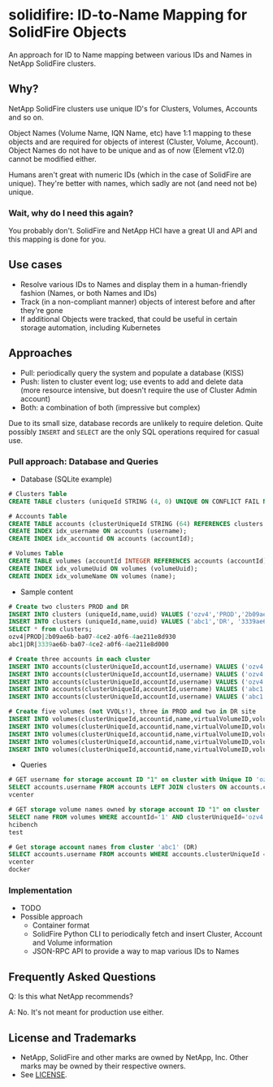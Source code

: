 # solidifire: ID-to-Name Mapping for SolidFire Objects

An approach for ID to Name mapping between various IDs and Names in NetApp SolidFire clusters.

## Why?

NetApp SolidFire clusters use unique ID's for Clusters, Volumes, Accounts and so on. 

Object Names (Volume Name, IQN Name, etc) have 1:1 mapping to these objects and are required for objects of interest (Cluster, Volume, Account). Object Names do not have to be unique and as of now (Element v12.0) cannot be modified either.

Humans aren't great with numeric IDs (which in the case of SolidFire are unique). They're better with names, which sadly are not (and need not be) unique.

### Wait, why do I need this again?

You probably don't. SolidFire and NetApp HCI have a great UI and API and this mapping is done for you.

## Use cases

- Resolve various IDs to Names and display them in a human-friendly fashion (Names, or both Names and IDs)
- Track (in a non-compliant manner) objects of interest before and after they're gone
- If additional Objects were tracked, that could be useful in certain storage automation, including Kubernetes

## Approaches

- Pull: periodically query the system and populate a database (KISS)
- Push: listen to cluster event log; use events to add and delete data (more resource intensive, but doesn't require the use of Cluster Admin account)
- Both: a combination of both (impressive but complex)

Due to its small size, database records are unlikely to require deletion. Quite possibly `INSERT` and `SELECT` are the only SQL operations required for casual use.

### Pull approach: Database and Queries

- Database (SQLite example)

```sql
# Clusters Table 
CREATE TABLE clusters (uniqueId STRING (4, 0) UNIQUE ON CONFLICT FAIL NOT NULL ON CONFLICT FAIL PRIMARY KEY, name STRING (32), uuid STRING (64) UNIQUE ON CONFLICT FAIL NOT NULL);

# Accounts Table 
CREATE TABLE accounts (clusterUniqueId STRING (64) REFERENCES clusters (uniqueid) ON DELETE CASCADE MATCH FULL NOT NULL, accountId INTEGER NOT NULL, username STRING (64) NOT NULL);
CREATE INDEX idx_username ON accounts (username);
CREATE INDEX idx_accountid ON accounts (accountId);

# Volumes Table 
CREATE TABLE volumes (accountId INTEGER REFERENCES accounts (accountId) ON DELETE SET DEFAULT ON UPDATE CASCADE MATCH FULL NOT NULL, name STRING (64) NOT NULL, virtualVolumeID STRING (64), volumeId INTEGER, volumeUuid STRING (64) NOT NULL UNIQUE, clusterUniqueId  REFERENCES clusters (uniqueId) NOT NULL);
CREATE INDEX idx_volumeUuid ON volumes (volumeUuid);
CREATE INDEX idx_volumeName ON volumes (name);
```

- Sample content

```sql
# Create two clusters PROD and DR
INSERT INTO clusters (uniqueId,name,uuid) VALUES ('ozv4','PROD','2b09ae6b-ba07-4ce2-a0f6-4ae211e8d930');
INSERT INTO clusters (uniqueId,name,uuid) VALUES ('abc1','DR', '3339ae6b-ba07-4ce2-a0f6-4ae211e8d000');
SELECT * from clusters;
ozv4|PROD|2b09ae6b-ba07-4ce2-a0f6-4ae211e8d930
abc1|DR|3339ae6b-ba07-4ce2-a0f6-4ae211e8d000

# Create three accounts in each cluster 
INSERT INTO accounts(clusterUniqueId,accountId,username) VALUES ('ozv4','1','vcenter');
INSERT INTO accounts(clusterUniqueId,accountId,username) VALUES ('ozv4','2','test');
INSERT INTO accounts(clusterUniqueId,accountId,username) VALUES ('ozv4','3','empty');
INSERT INTO accounts(clusterUniqueId,accountId,username) VALUES ('abc1','1','vcenter');
INSERT INTO accounts(clusterUniqueId,accountId,username) VALUES ('abc1','2','docker');

# Create five volumes (not VVOLs!), three in PROD and two in DR site 
INSERT INTO volumes(clusterUniqueId,accountid,name,virtualVolumeID,volumeid,volumeUuid) VALUES ('ozv4','1','hcibench','1', '','27ba7507-75e8-41bd-a01e-8e0689397ccf');
INSERT INTO volumes(clusterUniqueId,accountid,name,virtualVolumeID,volumeid,volumeUuid) VALUES ('ozv4','1','test','2', '','fda0ec6a-8e6c-4efc-845c-06f6af75b82c');
INSERT INTO volumes(clusterUniqueId,accountid,name,virtualVolumeID,volumeid,volumeUuid) VALUES ('ozv4','2','empty','3', '','f54c137b-bb37-4b21-afed-fce84ac8a29b');
INSERT INTO volumes(clusterUniqueId,accountid,name,virtualVolumeID,volumeid,volumeUuid) VALUES ('abc1','1','hcibench','1', '','333ba7507-75e8-41bd-a01e-8e0689397333');
INSERT INTO volumes(clusterUniqueId,accountid,name,virtualVolumeID,volumeId,volumeUuid) VALUES ('abc1','1','hcibench-clone','2', '','444ba7507-75e8-41bd-a01e-8e0689397444');

```
- Queries

```sql
# GET username for storage account ID "1" on cluster with Unique ID 'ozv4' (named DR)
SELECT accounts.username FROM accounts LEFT JOIN clusters ON accounts.clusterUniqueId=clusters.uniqueid WHERE clusters.uniqueid='ozv4' AND accounts.accountId='1';
vcenter

# GET storage volume names owned by storage account ID "1" on cluster 'ozv4'
SELECT name FROM volumes WHERE accountId='1' AND clusterUniqueId='ozv4';
hcibench  
test

# Get storage account names from cluster 'abc1' (DR)
SELECT accounts.username FROM accounts WHERE accounts.clusterUniqueId = 'abc1';
vcenter   
docker
```

### Implementation

- TODO
- Possible approach
  - Container format
  - SolidFire Python CLI to periodically fetch and insert Cluster, Account and Volume information
  - JSON-RPC API to provide a way to map various IDs to Names

## Frequently Asked Questions

Q: Is this what NetApp recommends?

A: No. It's not meant for production use either.

## License and Trademarks

- NetApp, SolidFire and other marks are owned by NetApp, Inc. Other marks may be owned by their respective owners.
- See [LICENSE](LICENSE).

